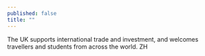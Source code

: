 ```yaml
---
published: false
title: ""
---
```

The UK supports international trade and investment, and welcomes travellers and students from across the world. ZH